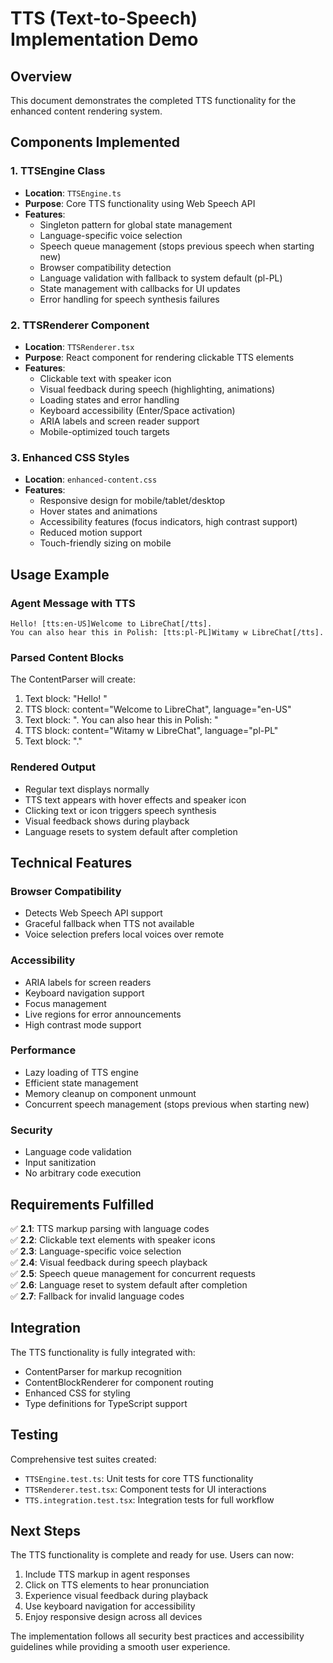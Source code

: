 # TTS (Text-to-Speech) Implementation Demo

## Overview
This document demonstrates the completed TTS functionality for the enhanced content rendering system.

## Components Implemented

### 1. TTSEngine Class
- **Location**: `TTSEngine.ts`
- **Purpose**: Core TTS functionality using Web Speech API
- **Features**:
  - Singleton pattern for global state management
  - Language-specific voice selection
  - Speech queue management (stops previous speech when starting new)
  - Browser compatibility detection
  - Language validation with fallback to system default (pl-PL)
  - State management with callbacks for UI updates
  - Error handling for speech synthesis failures

### 2. TTSRenderer Component
- **Location**: `TTSRenderer.tsx`
- **Purpose**: React component for rendering clickable TTS elements
- **Features**:
  - Clickable text with speaker icon
  - Visual feedback during speech (highlighting, animations)
  - Loading states and error handling
  - Keyboard accessibility (Enter/Space activation)
  - ARIA labels and screen reader support
  - Mobile-optimized touch targets

### 3. Enhanced CSS Styles
- **Location**: `enhanced-content.css`
- **Features**:
  - Responsive design for mobile/tablet/desktop
  - Hover states and animations
  - Accessibility features (focus indicators, high contrast support)
  - Reduced motion support
  - Touch-friendly sizing on mobile

## Usage Example

### Agent Message with TTS
```
Hello! [tts:en-US]Welcome to LibreChat[/tts]. 
You can also hear this in Polish: [tts:pl-PL]Witamy w LibreChat[/tts].
```

### Parsed Content Blocks
The ContentParser will create:
1. Text block: "Hello! "
2. TTS block: content="Welcome to LibreChat", language="en-US"
3. Text block: ". You can also hear this in Polish: "
4. TTS block: content="Witamy w LibreChat", language="pl-PL"
5. Text block: "."

### Rendered Output
- Regular text displays normally
- TTS text appears with hover effects and speaker icon
- Clicking text or icon triggers speech synthesis
- Visual feedback shows during playback
- Language resets to system default after completion

## Technical Features

### Browser Compatibility
- Detects Web Speech API support
- Graceful fallback when TTS not available
- Voice selection prefers local voices over remote

### Accessibility
- ARIA labels for screen readers
- Keyboard navigation support
- Focus management
- Live regions for error announcements
- High contrast mode support

### Performance
- Lazy loading of TTS engine
- Efficient state management
- Memory cleanup on component unmount
- Concurrent speech management (stops previous when starting new)

### Security
- Language code validation
- Input sanitization
- No arbitrary code execution

## Requirements Fulfilled

✅ **2.1**: TTS markup parsing with language codes  
✅ **2.2**: Clickable text elements with speaker icons  
✅ **2.3**: Language-specific voice selection  
✅ **2.4**: Visual feedback during speech playback  
✅ **2.5**: Speech queue management for concurrent requests  
✅ **2.6**: Language reset to system default after completion  
✅ **2.7**: Fallback for invalid language codes  

## Integration

The TTS functionality is fully integrated with:
- ContentParser for markup recognition
- ContentBlockRenderer for component routing
- Enhanced CSS for styling
- Type definitions for TypeScript support

## Testing

Comprehensive test suites created:
- `TTSEngine.test.ts`: Unit tests for core TTS functionality
- `TTSRenderer.test.tsx`: Component tests for UI interactions
- `TTS.integration.test.tsx`: Integration tests for full workflow

## Next Steps

The TTS functionality is complete and ready for use. Users can now:
1. Include TTS markup in agent responses
2. Click on TTS elements to hear pronunciation
3. Experience visual feedback during playback
4. Use keyboard navigation for accessibility
5. Enjoy responsive design across all devices

The implementation follows all security best practices and accessibility guidelines while providing a smooth user experience.